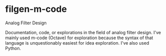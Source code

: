# filgen-m-code
Analog Filter Design

Documentation, code, or explorations in the field of analog filter design. I've mainly used m-code (Octave) for exploration because the syntax of that language is unquestionably easiest for idea exploration. I've also used Python.

